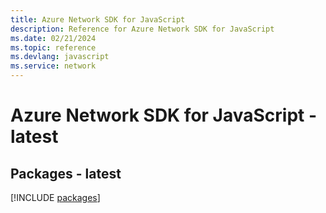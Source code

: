 ```yaml
---
title: Azure Network SDK for JavaScript
description: Reference for Azure Network SDK for JavaScript
ms.date: 02/21/2024
ms.topic: reference
ms.devlang: javascript
ms.service: network
---
```

# Azure Network SDK for JavaScript - latest
## Packages - latest
[!INCLUDE [packages](network-index.md)]
